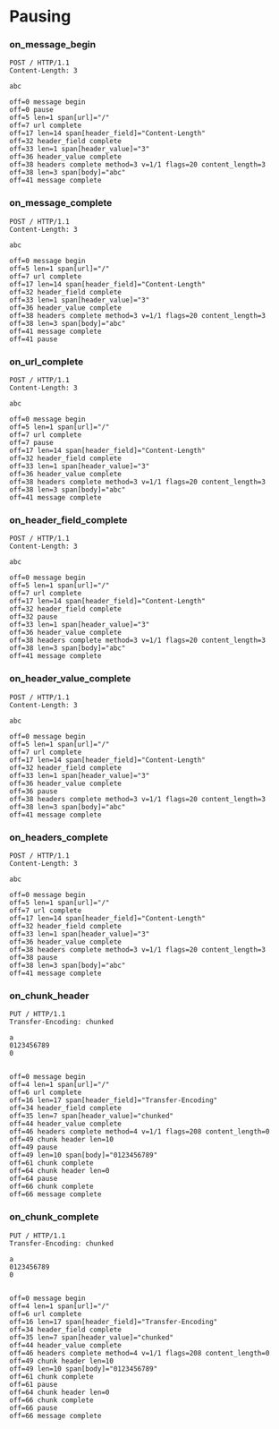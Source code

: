Pausing
=======

### on_message_begin

<!-- meta={"type": "request", "pause": "on_message_begin"} -->
```http
POST / HTTP/1.1
Content-Length: 3

abc
```

```log
off=0 message begin
off=0 pause
off=5 len=1 span[url]="/"
off=7 url complete
off=17 len=14 span[header_field]="Content-Length"
off=32 header_field complete
off=33 len=1 span[header_value]="3"
off=36 header_value complete
off=38 headers complete method=3 v=1/1 flags=20 content_length=3
off=38 len=3 span[body]="abc"
off=41 message complete
```

### on_message_complete

<!-- meta={"type": "request", "pause": "on_message_complete"} -->
```http
POST / HTTP/1.1
Content-Length: 3

abc
```

```log
off=0 message begin
off=5 len=1 span[url]="/"
off=7 url complete
off=17 len=14 span[header_field]="Content-Length"
off=32 header_field complete
off=33 len=1 span[header_value]="3"
off=36 header_value complete
off=38 headers complete method=3 v=1/1 flags=20 content_length=3
off=38 len=3 span[body]="abc"
off=41 message complete
off=41 pause
```

### on_url_complete

<!-- meta={"type": "request", "pause": "on_url_complete"} -->
```http
POST / HTTP/1.1
Content-Length: 3

abc
```

```log
off=0 message begin
off=5 len=1 span[url]="/"
off=7 url complete
off=7 pause
off=17 len=14 span[header_field]="Content-Length"
off=32 header_field complete
off=33 len=1 span[header_value]="3"
off=36 header_value complete
off=38 headers complete method=3 v=1/1 flags=20 content_length=3
off=38 len=3 span[body]="abc"
off=41 message complete
```

### on_header_field_complete

<!-- meta={"type": "request", "pause": "on_header_field_complete"} -->
```http
POST / HTTP/1.1
Content-Length: 3

abc
```

```log
off=0 message begin
off=5 len=1 span[url]="/"
off=7 url complete
off=17 len=14 span[header_field]="Content-Length"
off=32 header_field complete
off=32 pause
off=33 len=1 span[header_value]="3"
off=36 header_value complete
off=38 headers complete method=3 v=1/1 flags=20 content_length=3
off=38 len=3 span[body]="abc"
off=41 message complete
```

### on_header_value_complete

<!-- meta={"type": "request", "pause": "on_header_value_complete"} -->
```http
POST / HTTP/1.1
Content-Length: 3

abc
```

```log
off=0 message begin
off=5 len=1 span[url]="/"
off=7 url complete
off=17 len=14 span[header_field]="Content-Length"
off=32 header_field complete
off=33 len=1 span[header_value]="3"
off=36 header_value complete
off=36 pause
off=38 headers complete method=3 v=1/1 flags=20 content_length=3
off=38 len=3 span[body]="abc"
off=41 message complete
```

### on_headers_complete

<!-- meta={"type": "request", "pause": "on_headers_complete"} -->
```http
POST / HTTP/1.1
Content-Length: 3

abc
```

```log
off=0 message begin
off=5 len=1 span[url]="/"
off=7 url complete
off=17 len=14 span[header_field]="Content-Length"
off=32 header_field complete
off=33 len=1 span[header_value]="3"
off=36 header_value complete
off=38 headers complete method=3 v=1/1 flags=20 content_length=3
off=38 pause
off=38 len=3 span[body]="abc"
off=41 message complete
```

### on_chunk_header

<!-- meta={"type": "request", "pause": "on_chunk_header"} -->
```http
PUT / HTTP/1.1
Transfer-Encoding: chunked

a
0123456789
0


```

```log
off=0 message begin
off=4 len=1 span[url]="/"
off=6 url complete
off=16 len=17 span[header_field]="Transfer-Encoding"
off=34 header_field complete
off=35 len=7 span[header_value]="chunked"
off=44 header_value complete
off=46 headers complete method=4 v=1/1 flags=208 content_length=0
off=49 chunk header len=10
off=49 pause
off=49 len=10 span[body]="0123456789"
off=61 chunk complete
off=64 chunk header len=0
off=64 pause
off=66 chunk complete
off=66 message complete
```

### on_chunk_complete

<!-- meta={"type": "request", "pause": "on_chunk_complete"} -->
```http
PUT / HTTP/1.1
Transfer-Encoding: chunked

a
0123456789
0


```

```log
off=0 message begin
off=4 len=1 span[url]="/"
off=6 url complete
off=16 len=17 span[header_field]="Transfer-Encoding"
off=34 header_field complete
off=35 len=7 span[header_value]="chunked"
off=44 header_value complete
off=46 headers complete method=4 v=1/1 flags=208 content_length=0
off=49 chunk header len=10
off=49 len=10 span[body]="0123456789"
off=61 chunk complete
off=61 pause
off=64 chunk header len=0
off=66 chunk complete
off=66 pause
off=66 message complete
```
